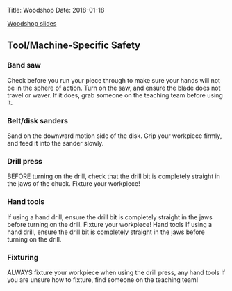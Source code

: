 Title: Woodshop
Date: 2018-01-18

[Woodshop slides](https://docs.google.com/presentation/d/1g9737hsomPzPndRyWxDO4Zv2LbcSNNdY5w0c-05gRi8/edit?usp=sharing)

## Tool/Machine-Specific Safety 
### Band saw 
Check before you run your piece through to make sure your hands will not be in the sphere of action.
Turn on the saw, and ensure the blade does not travel or waver. If it does, grab someone on the teaching team before using it.

### Belt/disk sanders
Sand on the downward motion side of the disk.
Grip your workpiece firmly, and feed it into the sander slowly.


### Drill press
BEFORE turning on the drill, check that the drill bit is completely straight in the jaws of the chuck.
Fixture your workpiece! 


### Hand tools
If using a hand drill, ensure the drill bit is completely straight in the jaws before turning on the drill.
Fixture your workpiece!
Hand tools
If using a hand drill, ensure the drill bit is completely straight in the jaws before turning on the drill.


### Fixturing
ALWAYS fixture your workpiece when using the drill press, any hand tools
If you are unsure how to fixture, find someone on the teaching team!

